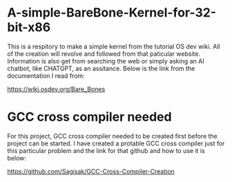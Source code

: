 # A-simple-BareBone-Kernel-for-32-bit-x86
This is a respitory to make a simple kernel from the tutorial OS dev wiki. All of the creation will revolve and followed from that paticular website. Information is also get from searching the web or simply asking an AI chatbot, like CHATGPT, as an assitance. Below is the link from the documentation I read from:

https://wiki.osdev.org/Bare_Bones

# GCC cross compiler needed
For this project, GCC cross compiler needed to be created first before the project can be started. I have created a protable GCC cross compiler just for this particular problem and the link for that github and how to use it is below:

https://github.com/Sagisak/GCC-Cross-Compiler-Creation
